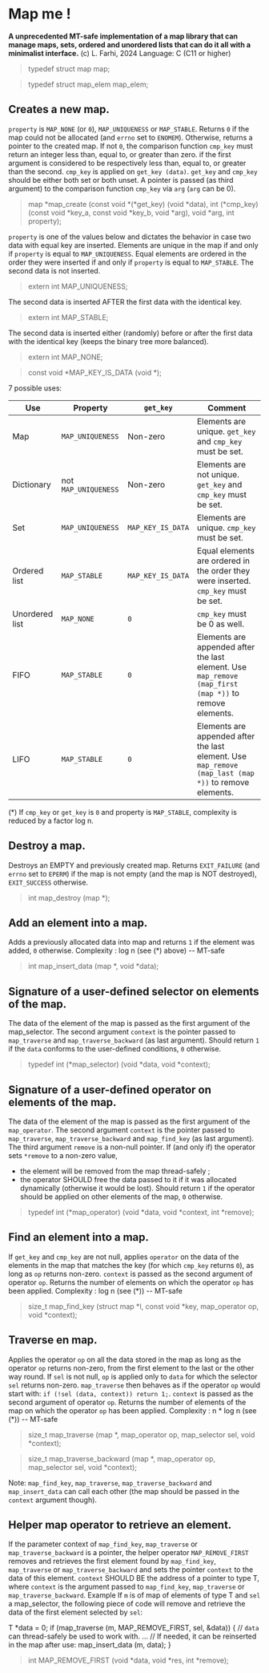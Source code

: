 # Map me !
**A unprecedented MT-safe implementation of a map library that can manage maps, sets, ordered and unordered lists that can do it all with a minimalist interface.**
(c) L. Farhi, 2024
Language: C (C11 or higher)

> typedef struct map map;


> typedef struct map_elem map_elem;


## Creates a new map.
`property` is `MAP_NONE` (or `0`), `MAP_UNIQUENESS` or `MAP_STABLE`.
Returns `0` if the map could not be allocated (and `errno` set to `ENOMEM`).
Otherwise, returns a pointer to the created map.
If not `0`, the comparison function `cmp_key` must return an integer less than, equal to, or greater than zero.
if the first argument is considered to be respectively less than, equal to, or greater than the second.
`cmp_key` is applied on `get_key (data)`.
`get_key` and `cmp_key` should be either both set or both unset.
A pointer is passed (as third argument) to the comparison function `cmp_key` via `arg` (`arg` can be 0).

> map *map_create (const void *(*get_key) (void *data), int (*cmp_key) (const void *key_a, const void *key_b, void *arg), void *arg, int property);


`property` is one of the values below and dictates the behavior in case two data with equal key are inserted.
Elements are unique in the map if and only if `property` is equal to `MAP_UNIQUENESS`.
Equal elements are ordered in the order they were inserted if and only if `property` is equal to `MAP_STABLE`.
The second data is not inserted.

> extern int MAP_UNIQUENESS;      

The second data is inserted AFTER the first data with the identical key.

> extern int MAP_STABLE;          

The second data is inserted either (randomly) before or after the first data with the identical key (keeps the binary tree more balanced).

> extern int MAP_NONE;            



> const void *MAP_KEY_IS_DATA (void *);


7 possible uses:

| Use            | Property             | `get_key`         | Comment                                                                                                |
| -              | -                    | -                 | -                                                                                                      |
| Map            | `MAP_UNIQUENESS`     | Non-zero          | Elements are unique. `get_key` and `cmp_key` must be set.                                              |
| Dictionary     | not `MAP_UNIQUENESS` | Non-zero          | Elements are not unique. `get_key` and `cmp_key` must be set.                                          |
| Set            | `MAP_UNIQUENESS`     | `MAP_KEY_IS_DATA` | Elements are unique. `cmp_key` must be set.                                                            |
| Ordered list   | `MAP_STABLE`         | `MAP_KEY_IS_DATA` | Equal elements are ordered in the order they were inserted. `cmp_key` must be set.                     |
| Unordered list | `MAP_NONE`           | `0`               | `cmp_key` must be 0 as well.                                                                           |
| FIFO           | `MAP_STABLE`         | `0`               | Elements are appended after the last element. Use `map_remove (map_first (map *))` to remove elements. |
| LIFO           | `MAP_STABLE`         | `0`               | Elements are appended after the last element. Use `map_remove (map_last (map *))` to remove elements.  |

(*) If `cmp_key` or `get_key` is `0` and property is `MAP_STABLE`, complexity is reduced by a factor log n.



## Destroy a map.
Destroys an EMPTY and previously created map. Returns `EXIT_FAILURE` (and `errno` set to `EPERM`) if the map is not empty (and the map is NOT destroyed), `EXIT_SUCCESS` otherwise.

> int map_destroy (map *);


## Add an element into a map.
Adds a previously allocated data into map and returns `1` if the element was added, `0` otherwise.
Complexity : log n (see (*) above) -- MT-safe

> int map_insert_data (map *, void *data);


## Signature of a user-defined selector on elements of the map.
The data of the element of the map is passed as the first argument of the map_selector.
The second argument `context` is the pointer passed to `map_traverse` and `map_traverse_backward` (as last argument).
Should return `1` if the `data` conforms to the user-defined conditions, `0` otherwise.

> typedef int (*map_selector) (void *data, void *context);


## Signature of a user-defined operator on elements of the map.
The data of the element of the map is passed as the first argument of the `map_operator`.
The second argument `context` is the pointer passed to `map_traverse`, `map_traverse_backward` and `map_find_key` (as last argument).
The third argument `remove` is a non-null pointer. If (and only if) the operator sets `*remove` to a non-zero value,
  - the element will be removed from the map thread-safely ;
  - the operator SHOULD free the data passed to it if it was allocated dynamically (otherwise it would be lost).
Should return `1` if the operator should be applied on other elements of the map, `0` otherwise.

> typedef int (*map_operator) (void *data, void *context, int *remove);


## Find an element into a map.
If `get_key` and `cmp_key` are not null, applies `operator` on the data of the elements in the map that matches the key (for which `cmp_key` returns `0`), as long as `op` returns non-zero.
`context` is passed as the second argument of operator `op`.
Returns the number of elements on which the operator `op` has been applied.
Complexity : log n (see (*)) -- MT-safe

> size_t map_find_key (struct map *l, const void *key, map_operator op, void *context);


## Traverse en map.
Applies the operator `op` on all the data stored in the map as long as the operator `op` returns non-zero, from the first element to the last or the other way round.
If `sel` is not null, `op` is applied only to `data` for which the selector `sel` returns non-zero. `map_traverse` then behaves as if the operator `op` would start with: `if (!sel (data, context)) return 1;`.
`context` is passed as the second argument of operator `op`.
Returns the number of elements of the map on which the operator `op` has been applied.
Complexity : n * log n (see (*)) -- MT-safe

> size_t map_traverse (map *, map_operator op, map_selector sel, void *context);


> size_t map_traverse_backward (map *, map_operator op, map_selector sel, void *context);


Note: `map_find_key`, `map_traverse`, `map_traverse_backward` and `map_insert_data` can call each other (the map should be passed in the `context` argument though).

## Helper map operator to retrieve an element.
If the parameter context of `map_find_key`, `map_traverse` or `map_traverse_backward` is a pointer,
the helper operator `MAP_REMOVE_FIRST` removes and retrieves the first element found by `map_find_key`, `map_traverse` or `map_traverse_backward`
and sets the pointer `context` to the data of this element.
`context` SHOULD BE the address of a pointer to type T, where `context` is the argument passed to `map_find_key`, `map_traverse` or `map_traverse_backward`.
Example
If `m` is of map of elements of type T and `sel` a map_selector, the following piece of code will remove and retrieve the data of the first element selected by `sel`:

 T *data = 0;
 if (map_traverse (m, MAP_REMOVE_FIRST, sel, &data))
 {
   // `data` can thread-safely be used to work with.
   ...
   // If needed, it can be reinserted in the map after use:
   map_insert_data (m, data);
 }


> int MAP_REMOVE_FIRST (void *data, void *res, int *remove);

